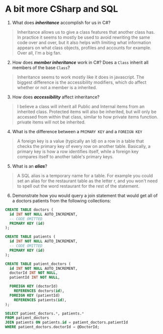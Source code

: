 # A bit more CSharp and SQL
1. What does ***inheritance*** accomplish for us in C#?

  > Inheritance allows us to give a class features that another class has. In practice it seems to mostly be used to avoid rewriting the same code over and over, but it also helps with limiting what information appears on what class objects, profiles and accounts for example. Over all, I'm a big fan.

2. How does ***member inheritance*** work in C#? Does a `Class` inherit all members of the base `Class`?

  > Inheritance seems to work mostly like it does in javascript. The biggest difference is the accessibility modifiers, which do affect whether or not a member is a inherited.

3. How does ***accessibility*** affect inheritance?

  > I believe a class will inherit all Public and Internal items from an inherited class. Protected items will also be inherited, but will only be accessed from within that class, similar to how private items function. private items will not be inherited.

4. What is the difference between a `PRIMARY KEY` and a `FOREIGN KEY`

  > A foreign key is a value (typically an Id) on a row in a table that checks the primary key of every row on another table. Basically, a primary key is how a row identifies itself, while a foreign key compares itself to another table's primary keys.

5. What is an ***alias***?

  > A SQL alias is a temporary name for a table. For example you could set an alias for the restaurant table as the letter r, and you won't need to spell out the word restaurant for the rest of the statement.

6. Demonstrate how you would query a join statement that would get all of a doctors patients from the following collections:

  ```SQL
  CREATE TABLE doctors (
    id INT NOT NULL AUTO_INCREMENT,
    -- CODE OMITTED
    PRIMARY KEY (id)
  );

  CREATE TABLE patients (
    id INT NOT NULL AUTO_INCREMENT,
    -- CODE OMITTED
    PRIMARY KEY (id)
  );

  CREATE TABLE patient_doctors (
    id INT NOT NULL AUTO_INCREMENT,
    doctorId INT NOT NULL,
    patientId INT NOT NULL,

    FOREIGN KEY (doctorId)
      REFERENCES doctors(id),
    FOREIGN KEY (patientId)
      REFERENCES patients(id),
  );

  ```

  > 
  ```SQL
  SELECT patient_doctors.*, patients.*
  FROM patient_doctors
  JOIN patients ON patients.id = patient_doctors.patientId
  WHERE patient_doctors.doctorId = @DoctorId;
  ```
